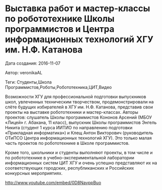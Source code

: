 # Выставка работ и мастер-классы по робототехнике Школы программистов и Центра информационных технологий ХГУ им. Н.Ф. Катанова

Дата создания: 2016-11-07

Автор: veronikaAL

Теги: Студенты,Школа Программистов,Роботы,Робототехника,ЦИТ,Видео

Возможности ХГУ для профессиональной подготовки выпускников школ, увлеченных техническим творчеством, продемонстрировали на слёте будущих избирателей в ХГУ им. Н.Ф. Катанова, представив свои проекты на выставке робототехники и мастер-классах. Авторы проектов: слушатель Школы программистов Кононов Арсений (МБОУ «Лицей» г. Абакана, 11 класс), выпускник Школы программистов Энгель Никита (студент 1 курса ИИТИО по направлению подготовки «Прикладная информатика») и Клещ Антон Викторович (руководитель ОТиПСО Центра информационных технологий ХГУ). Это только малая часть проектов по робототехнике в Школе программистов.  
  
Кроме того, школьники и студенты выполняют проекты, в том числе и по робототехнике в учебно-экспериментальной лаборатории информационных систем ЦИТ ХГУ и очень успешно представляют их на соответствующих городских, республиканских и Российских конкурсных мероприятиях.  
  
http://www.youtube.com/embed/0D8NavppBuo


